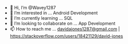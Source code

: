- 👋 Hi, I’m @Wavey1287
- 👀 I’m interested in ... Android Development
- 🌱 I’m currently learning ... SQL
- 💞️ I’m looking to collaborate on ... App Development
- 📫 How to reach me ... davidajones1287@gmail.com | https://stackoverflow.com/users/18421129/david-jones

<!---
Wavey1287/Wavey1287 is a ✨ special ✨ repository because its `README.md` (this file) appears on your GitHub profile.
You can click the Preview link to take a look at your changes.
--->
